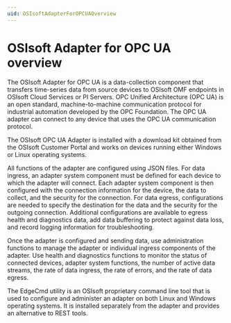 ```yaml
---
uid: OSIsoftAdapterForOPCUAOverview
---
```


# OSIsoft Adapter for OPC UA overview

The OSIsoft Adapter for OPC UA is a data-collection component that transfers time-series data from source devices to OSIsoft OMF endpoints in OSIsoft Cloud Services or PI Servers. OPC Unified Architecture (OPC UA) is an open standard, machine-to-machine communication protocol for industrial automation developed by the OPC Foundation. The OPC UA adapter can connect to any device that uses the OPC UA communication protocol.

The OSIsoft OPC UA Adapter is installed with a download kit obtained from the OSIsoft Customer Portal and works on devices running either Windows or Linux operating systems. 

All functions of the adapter are configured using JSON files. For data ingress, an adapter system component must be defined for each device to which the adapter will connect. Each adapter system component is then configured with the connection information for the device, the data to collect, and the security for the connection. For data egress, configurations are needed to specify the destination for the data and the security for the outgoing connection. Additional configurations are available to egress health and diagnostics data, add data buffering to protect against data loss, and record logging information for troubleshooting. 

Once the adapter is configured and sending data, use administration functions to manage the adapter or individual ingress components of the adapter. Use health and diagnostics functions to monitor the status of connected devices, adapter system functions, the number of active data streams, the rate of data ingress, the rate of errors, and the rate of data egress.

The EdgeCmd utility is an OSIsoft proprietary command line tool that is used to configure and administer an adapter on both Linux and Windows operating systems. It is installed separately from the adapter and provides an alternative to REST tools.

